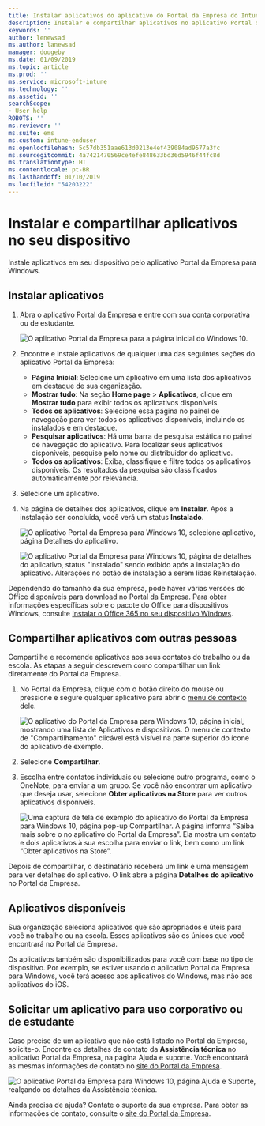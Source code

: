 ```yaml
---
title: Instalar aplicativos do aplicativo do Portal da Empresa do Intune para Windows
description: Instalar e compartilhar aplicativos no aplicativo Portal da Empresa para Windows
keywords: ''
author: lenewsad
ms.author: lanewsad
manager: dougeby
ms.date: 01/09/2019
ms.topic: article
ms.prod: ''
ms.service: microsoft-intune
ms.technology: ''
ms.assetid: ''
searchScope:
- User help
ROBOTS: ''
ms.reviewer: ''
ms.suite: ems
ms.custom: intune-enduser
ms.openlocfilehash: 5c57db351aae613d0213e4ef439084ad9577a3fc
ms.sourcegitcommit: 4a7421470569ce4efe848633bd36d5946f44fc8d
ms.translationtype: HT
ms.contentlocale: pt-BR
ms.lasthandoff: 01/10/2019
ms.locfileid: "54203222"
---
```

# <a name="install-and-share-apps-on-your-device"></a>Instalar e compartilhar aplicativos no seu dispositivo
Instale aplicativos em seu dispositivo pelo aplicativo Portal da Empresa para Windows.

## <a name="install-apps"></a>Instalar aplicativos

1. Abra o aplicativo Portal da Empresa e entre com sua conta corporativa ou de estudante.  

    ![O aplicativo Portal da Empresa para a página inicial do Windows 10.](./media/RS1_AppDetailsPage_Installed_03.png)    
2. Encontre e instale aplicativos de qualquer uma das seguintes seções do aplicativo Portal da Empresa:  

    * **Página Inicial**: Selecione um aplicativo em uma lista dos aplicativos em destaque de sua organização.  
    * **Mostrar tudo**: Na seção **Home page** > **Aplicativos**, clique em **Mostrar tudo** para exibir todos os aplicativos disponíveis.  
    * **Todos os aplicativos**: Selecione essa página no painel de navegação para ver todos os aplicativos disponíveis, incluindo os instalados e em destaque.  
    * **Pesquisar aplicativos**: Há uma barra de pesquisa estática no painel de navegação do aplicativo.  Para localizar seus aplicativos disponíveis, pesquise pelo nome ou distribuidor do aplicativo.  
    * **Todos os aplicativos**: Exiba, classifique e filtre todos os aplicativos disponíveis. Os resultados da pesquisa são classificados automaticamente por relevância.  

3. Selecione um aplicativo.   
4. Na página de detalhes dos aplicativos, clique em **Instalar**. Após a instalação ser concluída, você verá um status **Instalado**.  

    ![O aplicativo Portal da Empresa para Windows 10, selecione aplicativo, página Detalhes do aplicativo.](./media/RS1_AppDetailsPage_Installed_02.png)  
    
    ![O aplicativo Portal da Empresa para Windows 10, página de detalhes do aplicativo, status "Instalado" sendo exibido após a instalação do aplicativo. Alterações no botão de instalação a serem lidas Reinstalação.](./media/RS1_AppDetailsPage_Installed_01.png)    

 Dependendo do tamanho da sua empresa, pode haver várias versões do Office disponíveis para download no Portal da Empresa. Para obter informações específicas sobre o pacote do Office para dispositivos Windows, consulte [Instalar o Office 365 no seu dispositivo Windows](./install-office-windows.md).

## <a name="share-apps-with-others"></a>Compartilhar aplicativos com outras pessoas  
Compartilhe e recomende aplicativos aos seus contatos do trabalho ou da escola. As etapas a seguir descrevem como compartilhar um link diretamente do Portal da Empresa.

1. No Portal da Empresa, clique com o botão direito do mouse ou pressione e segure qualquer aplicativo para abrir o [menu de contexto](https://docs.microsoft.com//windows/uwp/design/controls-and-patterns/menus) dele.  

    ![O aplicativo do Portal da Empresa para Windows 10, página inicial, mostrando uma lista de Aplicativos e dispositivos. O menu de contexto de "Compartilhamento" clicável está visível na parte superior do ícone do aplicativo de exemplo. ](./media/1808_ShareContext_CP_Windows.png)  

2. Selecione **Compartilhar**.
3. Escolha entre contatos individuais ou selecione outro programa, como o OneNote, para enviar a um grupo. Se você não encontrar um aplicativo que deseja usar, selecione **Obter aplicativos na Store** para ver outros aplicativos disponíveis.  

    ![Uma captura de tela de exemplo do aplicativo do Portal da Empresa para Windows 10, página pop-up Compartilhar. A página informa “Saiba mais sobre o <nome do aplicativo de exemplo> no aplicativo do Portal da Empresa”. Ela mostra um contato e dois aplicativos à sua escolha para enviar o link, bem como um link “Obter aplicativos na Store”. ](./media/1808_ShareApps_CP_Windows.png) 

Depois de compartilhar, o destinatário receberá um link e uma mensagem para ver detalhes do aplicativo. O link abre a página **Detalhes do aplicativo** no Portal da Empresa. 

## <a name="available-apps"></a>Aplicativos disponíveis  

Sua organização seleciona aplicativos que são apropriados e úteis para você no trabalho ou na escola. Esses aplicativos são os únicos que você encontrará no Portal da Empresa.  

Os aplicativos também são disponibilizados para você com base no tipo de dispositivo. Por exemplo, se estiver usando o aplicativo Portal da Empresa para Windows, você terá acesso aos aplicativos do Windows, mas não aos aplicativos do iOS.  

## <a name="request-an-app-for-work-or-school"></a>Solicitar um aplicativo para uso corporativo ou de estudante  
Caso precise de um aplicativo que não está listado no Portal da Empresa, solicite-o. Encontre os detalhes de contato da **Assistência técnica** no aplicativo Portal da Empresa, na página Ajuda e suporte. Você encontrará as mesmas informações de contato no [site do Portal da Empresa](https://go.microsoft.com/fwlink/?linkid=2010980).    

  ![O aplicativo Portal da Empresa para Windows 10, página Ajuda e Suporte, realçando os detalhes da Assistência técnica. ](./media/1812_UCP_Help_Support_helpdesk.png)  


Ainda precisa de ajuda? Contate o suporte da sua empresa. Para obter as informações de contato, consulte o [site do Portal da Empresa](https://go.microsoft.com/fwlink/?linkid=2010980).  
